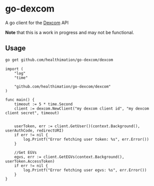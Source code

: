 # go-dexcom
A go client for the [Dexcom](https://developer.dexcom.com/getting-started) API

**Note** that this is a work in progress and may not be functional.

## Usage

```sh
go get github.com/healthimation/go-dexcom/dexcom
```

```golang
import (
    "log"
    "time"

    "github.com/healthimation/go-dexcom/dexcom"
)

func main() {
    timeout := 5 * time.Second
    client := dexcom.NewClient("my dexcom client id", "my dexcom client secret", timeout)

    
    userToken, err := client.GetUser()(context.Background(), userAuthCode, redirectURI) 
    if err != nil {
        log.Printf("Error fetching user token: %s", err.Error())
    }

    //Get EGVs
    egvs, err := client.GetEGVs(context.Background(), userToken.AccessToken)
    if err != nil {
        log.Printf("Error fetching user egvs: %s", err.Error())
    }
}
```
